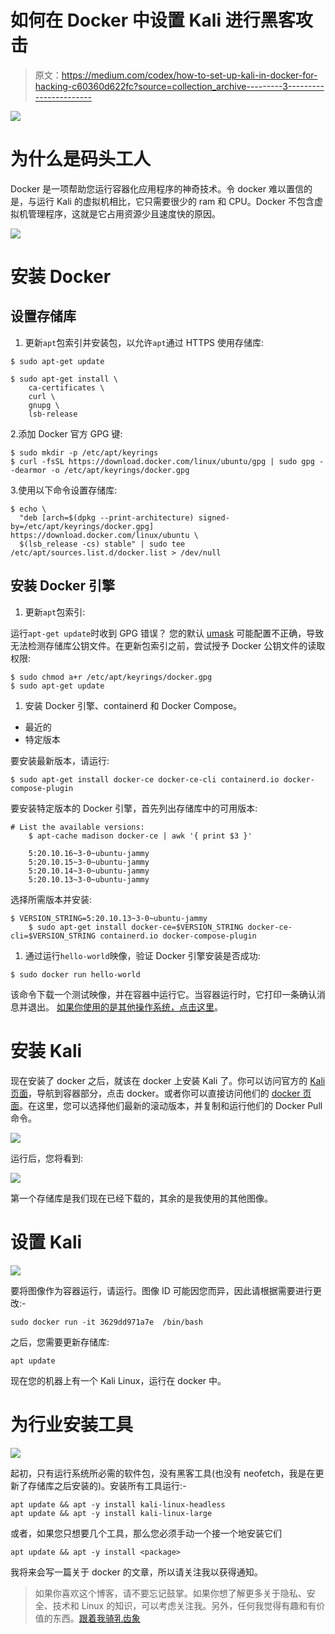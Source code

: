 # 如何在 Docker 中设置 Kali 进行黑客攻击

> 原文：<https://medium.com/codex/how-to-set-up-kali-in-docker-for-hacking-c60360d622fc?source=collection_archive---------3----------------------->

![](img/3047b26f248ed9797562aed92329928a.png)

# 为什么是码头工人

Docker 是一项帮助您运行容器化应用程序的神奇技术。令 docker 难以置信的是，与运行 Kali 的虚拟机相比，它只需要很少的 ram 和 CPU。Docker 不包含虚拟机管理程序，这就是它占用资源少且速度快的原因。

![](img/368aecd04b1acfa7edf07c8fa7c74a0c.png)

# 安装 Docker

## 设置存储库

1.  更新`apt`包索引并安装包，以允许`apt`通过 HTTPS 使用存储库:

```
$ sudo apt-get update

$ sudo apt-get install \
    ca-certificates \
    curl \
    gnupg \
    lsb-release
```

2.添加 Docker 官方 GPG 键:

```
$ sudo mkdir -p /etc/apt/keyrings
$ curl -fsSL https://download.docker.com/linux/ubuntu/gpg | sudo gpg --dearmor -o /etc/apt/keyrings/docker.gpg
```

3.使用以下命令设置存储库:

```
$ echo \
  "deb [arch=$(dpkg --print-architecture) signed-by=/etc/apt/keyrings/docker.gpg] https://download.docker.com/linux/ubuntu \
  $(lsb_release -cs) stable" | sudo tee /etc/apt/sources.list.d/docker.list > /dev/null
```

## 安装 Docker 引擎

1.  更新`apt`包索引:

运行`apt-get update`时收到 GPG 错误？
您的默认 [umask](https://en.wikipedia.org/wiki/Umask) 可能配置不正确，导致无法检测存储库公钥文件。在更新包索引之前，尝试授予 Docker 公钥文件的读取权限:

```
$ sudo chmod a+r /etc/apt/keyrings/docker.gpg
$ sudo apt-get update
```

1.  安装 Docker 引擎、containerd 和 Docker Compose。

*   最近的
*   特定版本

要安装最新版本，请运行:

```
$ sudo apt-get install docker-ce docker-ce-cli containerd.io docker-compose-plugin
```

要安装特定版本的 Docker 引擎，首先列出存储库中的可用版本:

```
# List the available versions:
    $ apt-cache madison docker-ce | awk '{ print $3 }'

    5:20.10.16~3-0~ubuntu-jammy
    5:20.10.15~3-0~ubuntu-jammy
    5:20.10.14~3-0~ubuntu-jammy
    5:20.10.13~3-0~ubuntu-jammy
```

选择所需版本并安装:

```
$ VERSION_STRING=5:20.10.13~3-0~ubuntu-jammy
    $ sudo apt-get install docker-ce=$VERSION_STRING docker-ce-cli=$VERSION_STRING containerd.io docker-compose-plugin
```

1.  通过运行`hello-world`映像，验证 Docker 引擎安装是否成功:

```
$ sudo docker run hello-world
```

该命令下载一个测试映像，并在容器中运行它。当容器运行时，它打印一条确认消息并退出。
[如果你使用的是其他操作系统，点击这里](https://docs.docker.com/)。

# 安装 Kali

现在安装了 docker 之后，就该在 docker 上安装 Kali 了。你可以访问官方的 [Kali 页面](https://www.kali.org/get-kali/)，导航到容器部分，点击 docker。或者你可以直接访问他们的 [docker 页面](https://hub.docker.com/u/kalilinux/)。在这里，您可以选择他们最新的滚动版本，并复制和运行他们的 Docker Pull 命令。

![](img/8dcbdaf67df078ac19809f1a4ab09b6c.png)

运行后，您将看到:

![](img/4eb217144b1684b4db3bb8f436badecd.png)

第一个存储库是我们现在已经下载的，其余的是我使用的其他图像。

# 设置 Kali

![](img/0090876805a9a0c4d98d31e8ec6ac159.png)

要将图像作为容器运行，请运行。图像 ID 可能因您而异，因此请根据需要进行更改:-

```
sudo docker run -it 3629dd971a7e  /bin/bash
```

之后，您需要更新存储库:

```
apt update
```

现在您的机器上有一个 Kali Linux，运行在 docker 中。

# 为行业安装工具

![](img/a432f976151c139f0ab2d16c3dae9e2e.png)

起初，只有运行系统所必需的软件包，没有黑客工具(也没有 neofetch，我是在更新了存储库之后安装的)。安装所有工具运行:-

```
apt update && apt -y install kali-linux-headless
apt update && apt -y install kali-linux-large
```

或者，如果您只想要几个工具，那么您必须手动一个接一个地安装它们

```
apt update && apt -y install <package>
```

我将来会写一篇关于 docker 的文章，所以请关注我以获得通知。

> 如果你喜欢这个博客，请不要忘记鼓掌。如果你想了解更多关于隐私、安全、技术和 Linux 的知识，可以考虑关注我。另外，任何我觉得有趣和有价值的东西。[跟着我骑乳齿象](https://fosstodon.org/@prinux)